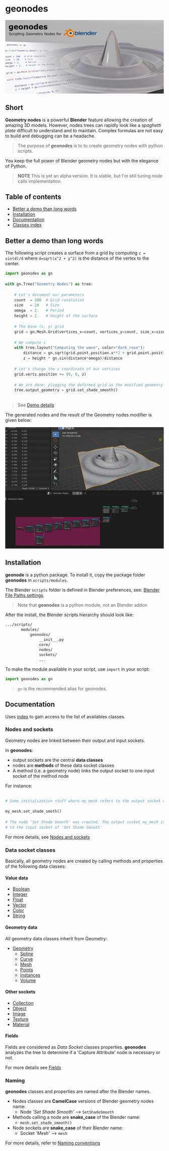 # geonodes

![Scripting Geometry Nodes for Blender](docs/images/geonodes.png)

## Short

**Geometry nodes** is a powerful **Blender** feature allowing the creation of amazing 3D models.
However, nodes trees can rapidly look like a _spaghetti plate_ difficult to understand and to maintain.
Complex formulas are not easy to build and debugging can be a headache.<br>
 
> The purpose of **_geonodes_** is to to create geometry nodes with python scripts.<br>
 
You keep the full power of Blender geometry nodes but with the elegance of Python.

> **NOTE** This is yet an alpha version. It is stable, but I'm still tuning node calls implementation.

## Table of contents

- [Better a demo than long words](#better-a-demo-than-long-words)
- [Installation](#installation)
- [Documentation](#documentation)
- [Classes index](docs/index.md)

## Better a demo than long words

The following script creates a surface from a grid by computing
`z = sin(d)/d` where `d=sqrt(x^2 + y^2)` is the distance of the vertex to the center.

```python
import geonodes as gn

with gn.Tree("Geometry Nodes") as tree:

    # Let's document our parameters
    count  = 100  # Grid resolution
    size   = 20   # Size
    omega  = 2.   # Period
    height = 2.   # Height of the surface
    
    # The base (x, y) grid
    grid = gn.Mesh.Grid(vertices_x=count, vertices_y=count, size_x=size, size_y=size)
    
    # We compute z
    with tree.layout("Computing the wave", color="dark_rose"):
        distance = gn.sqrt(grid.point.position.x**2 + grid.point.position.y**2)
        z = height * gn.sin(distance*omega)/distance
        
    # Let's change the z coordinate of our vertices
    grid.verts.position += (0, 0, z)
    
    # We are done: plugging the deformed grid as the modified geometry
    tree.output_geometry = grid.set_shade_smooth()
               
```

> See [Demo details](docs/demo_1.md)

The generated nodes and the result of the Geometry nodes modifier is given below:

<img src="docs/images/demo_intro.png" width="600" class="center">

## Installation

**geonode** is a python package. To install it, copy the package folder **geonodes** in `scripts/modules`.

The Blender `scripts` folder is defined in Blender preferences, see: [Blender File Paths settings](https://docs.blender.org/manual/en/latest/editors/preferences/file_paths.html).

> Note that **geonodes** is a python module, not an Blender addon

After the install, the Blender scripts hierarchy should look like:
```
.../scripts/
       modules/
           geonodes/
               __init__.py
               core/
               nodes/
               sockets/
               ...
```

To make the module available in your script, use `import` in your script:

```python
import geonodes as gn
```

> `gn` is the recommended alias for geonodes.

## Documentation

Uses [index](docs/index.md) to gain access to the list of availables classes.

### Nodes and sockets

Geometry nodes are linked between their output and input sockets.

In **geonodes**:
- output sockets are the central **data classes**
- nodes are **methods** of these data socket classes
- A method (i.e. a geometry node) links the output socket to one input socket of the method node

For instance:

```python

# Some initialization stuff where my_mesh refers to the output socket of a node

my_mesh.set_shade_smoth()

# The node 'Set Shade Smooth' was created. The output socket my_mesh is now linked
# to the input socket of 'Set Shade Smooth'
```

For more details, see [Nodes and sockets](docs/nodes_and_sockets.md)

### Data socket classes

Basically, all geometry nodes are created by calling methods and properties of the following data classes:

#### Value data

- [Boolean](docs/sockets/Boolean.md)
- [Integer](docs/sockets/Integer.md)
- [Float](docs/sockets/Float.md)
- [Vector](docs/sockets/Vector.md)
- [Color](docs/sockets/Color.md)
- [String](docs/sockets/String.md)

#### Geometry data

All geometry data classes inherit from Geometry:

- [Geometry](docs/sockets/Geometry.md)
  - [Spline](docs/sockets/Spline.md)
  - [Curve](docs/sockets/Curve.md)
  - [Mesh](docs/sockets/Mesh.md)
  - [Points](docs/sockets/Points.md)
  - [Instances](docs/sockets/Instances.md)
  - [Volume](docs/sockets/Volume.md)

#### Other sockets
  - [Collection](docs/sockets/Boolean.md)
  - [Object](docs/sockets/Object.md)
  - [Image](docs/sockets/Image.md)
  - [Texture](docs/sockets/Texture.md)
  - [Material](docs/sockets/Material.md)

#### Fields

Fields are considered as _Data Socket_ classes properties. **geonodes** analyzes the tree to determine if a 'Capture Attribute' node is necessary or not.

For more details see [Fields](/docs/attributes.md)

### Naming

**geonodes** classes and properties are named after the Blender names.

- Nodes classes are **CamelCase** versions of Blender geometry nodes name:
  - Node _'Set Shade Smooth'_ --> `SetShadeSmooth`
- Methods calling a node are **snake_case** of the Blender name:
  - `mesh.set_shade_smooth()`
- Node sockets are **snake_case** of their Blender name:
  - Socket _'Mesh'_ --> `mesh`

For more details, refer to [Naming conventions](docs/naming.md)

